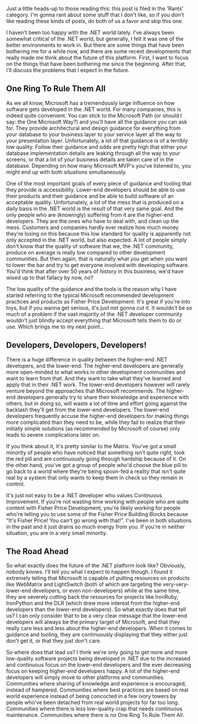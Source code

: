 Just a little heads-up to those reading this: this post is filed in the 'Rants' category.  I'm gonna rant about some stuff that I don't like, so if you don't like reading these kinds of posts, do both of us a favor and skip this one. 

I haven't been too happy with the .NET world lately.  I've always been somewhat critical of the .NET world, but generally, I felt it was one of the better environments to work in.  But there are some things that have been bothering me for a while now, and there are some recent developments that really made me think about the future of this platform.  First, I want to focus on the things that have been bothering me since the beginning.  After that, I'll discuss the problems that I expect in the future.

## One Ring To Rule Them All

As we all know, Microsoft has a tremendously large influence on how software gets developed in the .NET world.  For many companies, this is indeed quite convenient.  You can stick to the Microsoft Path (or should I say: the One Microsoft Way?) and you'll have all the guidance you can ask for.  They provide architectural and design guidance for everything from your database to your business layer to your service layer all the way to your presentation layer.  Unfortunately, a lot of that guidance is of a terribly low quality.  Follow their guidance and odds are pretty high that either your database implementation details are leaking through all the way to your screens, or that a lot of your business details are taken care of in the database.  Depending on how many Microsoft MVP's you've listened to, you might end up with both situations simultaneously.  

One of the most important goals of every piece of guidance and tooling that they provide is accessibility.  Lower-end developers should be able to use their products and their guidance and be able to build software of an acceptable quality.  Unfortunately, a lot of the mess that is produced on a daily basis in the .NET world is the result of that very same goal.  And the only people who are (knowingly) suffering from it are the higher-end developers.  They are the ones who have to deal with, and clean up the mess.  Customers and companies hardly ever realize how much money they're losing on this because this low standard for quality is apparently not only accepted in the .NET world, but also expected.   A lot of people simply don't know that the quality of software that we, the .NET community, produce on average is really low compared to other development communities.  But then again, that is naturally what you get when you want to lower the bar and try to get everyone involved with developing software.  You'd think that after over 50 years of history in this business, we'd have wised up to that fallacy by now, no?

The low quality of the guidance and the tools is the reason why I have started referring to the typical Microsoft recommended development practices and products as Fisher Price Development.  It's great if you're into toys, but if you wanna get serious, it's just not gonna cut it.  It wouldn't be so much of a problem if the vast majority of the .NET developer community wouldn't just blindly accept everything that Microsoft tells them to do or use.  Which brings me to my next point...  

## Developers, Developers, Developers!

There is a huge difference in quality between the higher-end .NET developers, and the lower-end.  The higher-end developers are generally more open-minded to what works in other development communities and want to learn from that.  And they want to take what they've learned and apply that in their .NET work.  The lower-end developers however will rarely venture beyond the approaches that Microsoft recommends.  The higher-end developers generally try to share their knowledge and experience with others, but in doing so, will waste a lot of time and effort going against the backlash they'll get from the lower-end developers.  The lower-end developers frequently accuse the higher-end developers for making things more complicated than they need to be, while they fail to realize that their initially simple solutions (as recommended by Microsoft of course) only leads to severe complications later on.  

If you think about it, it's pretty similar to the Matrix.  You've got a small minority of people who have noticed that something isn't quite right, took the red pill and are continuously going through hardship because of it.  On the other hand, you've got a group of people who'd choose the blue pill to go back to a world where they're being spoon-fed a reality that isn't quite real by a system that only wants to keep them in check so they remain in control.  

It's just not easy to be a .NET developer who values Continuous Improvement.  If you're not wasting time working with people who are quite content with Fisher Price Development, you're likely working for people who're telling you to use some of the Fisher Price Building Blocks because "It's Fisher Price! You can't go wrong with that!".  I've been in both situations in the past and it just drains so much energy from you.  If you're in neither situation, you are in a very small minority.

## The Road Ahead

So what exactly does the future of the .NET platform look like? Obviously, nobody knows.  I'll tell you what I expect to happen though.  I found it extremely telling that Microsoft is capable of putting resources on products like WebMatrix and LightSwitch (both of which are targeting the very-very-lower-end developers, or even non-developers) while at the same time, they are severely cutting back the resources for projects like IronRuby, IronPython and the DLR (which drew more interest from the higher-end developers than the lower-end developers).  So what exactly does that tell us?  I can only consider that to be a very clear message that the lower-end developers will always be the primary target of Microsoft, and that they really care less and less about the higher-end developers.  When it comes to guidance and tooling, they are continuously displaying that they either just don't get it, or that they just don't care.

So where does that lead us?  I think we're only going to get more and more low-quality software projects being developed in .NET due to the increased and continuous focus on the lower-end developers and the ever decreasing focus on keeping higher-end developers happy.  A lot of the higher-end developers will simply move to other platforms and communities.  Communities where sharing of knowledge and experience is encouraged, instead of hampered.  Communities where best practices are based on real world experience instead of being concocted in a few ivory towers by people who've been detached from real world projects for far too long.  Communities where there is less low-quality crap that needs continuous maintenance.  Communities where there is no One Ring To Rule Them All.